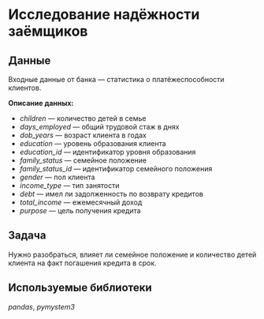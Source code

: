 # Исследование надёжности заёмщиков

## Данные

Входные данные от банка — статистика о платёжеспособности клиентов.

**Описание данных:**
- *children* — количество детей в семье
- *days_employed* — общий трудовой стаж в днях
- *dob_years* — возраст клиента в годах
- *education* — уровень образования клиента
- *education_id* — идентификатор уровня образования
- *family_status* — семейное положение
- *family_status_id* — идентификатор семейного положения
- *gender* — пол клиента
- *income_type* — тип занятости
- *debt* — имел ли задолженность по возврату кредитов
- *total_income* — ежемесячный доход
- *purpose* — цель получения кредита

## Задача
Нужно разобраться, влияет ли семейное положение и количество детей клиента на факт погашения кредита в срок.

## Используемые библиотеки
*pandas*, *pymystem3*
